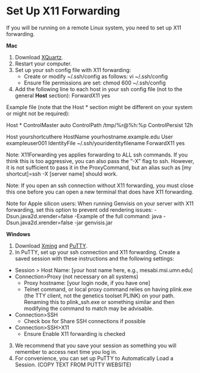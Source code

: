 # Set Up X11 Forwarding 

If you will be running on a remote Linux system, you need to set up X11 forwarding.

**Mac** 
1. Download [XQuartz](https://www.xquartz.org/).
2. Restart your computer.
3. Set up your ssh config file with X11 forwarding:
   - Create or modify ~/.ssh/config as follows: vi ~/.ssh/config
   - Ensure file permissions are set: chmod 600 ~/.ssh/config
4. Add the following line to each host in your ssh config file (not to the general **Host** section): ForwardX11 yes

Example file (note that the Host * section might be different on your system or might not be required):

Host *
        ControlMaster auto
        ControlPath /tmp/%r@%h:%p
        ControlPersist 12h
        
Host yourshortcuthere
        HostName yourhostname.example.edu
        User exampleuser001
        IdentityFile ~/.ssh/youridentityfilename
        ForwardX11 yes

Note: X11Forwarding yes applies forwarding to ALL ssh commands. If you think this is too aggressive, you can also pass the “-X” flag to ssh. However, it is not sufficient to pass it in the ProxyCommand, but an alias such as [my shortcut]=ssh -X [server name] should work.

Note: If you open an ssh connection without X11 forwarding, you must close this one before you can open a new terminal that does have X11 forwarding.

Note for Apple silicon users: When running Genvisis on your server with X11 forwarding, set this option to prevent odd rendering issues: -Dsun.java2d.xrender=false 
  -Example of the full command: java -Dsun.java2d.xrender=false -jar genvisis.jar



**Windows**
1. Download [Xming](https://xming.en.softonic.com/download) and [PuTTY](https://www.putty.org/).
2. In PuTTY, set up your ssh connection and X11 forwarding. Create a saved session with these instructions and the following settings:
  * Session > Host Name: [your host name here, e.g., mesabi.msi.umn.edu]
  * Connection>Proxy (not necessary on all systems)
    * Proxy hostname: [your login node, if you have one]
    * Telnet command, or local proxy command relies on having plink.exe (the TTY client, not the genetics toolset PLINK) on your path. Renaming this to plink_ssh.exe or something similar and then modifying the command to match may be advisable.
  * Connection>SSH
    * Check box for Share SSH connections if possible
  * Connection>SSH>X11
    * Ensure Enable X11 forwarding is checked

3. We recommend that you save your session as something you will remember to access next time you log in.
4. For convenience, you can set up PuTTY to Automatically Load a Session. (COPY TEXT FROM PUTTY WEBSITE)
